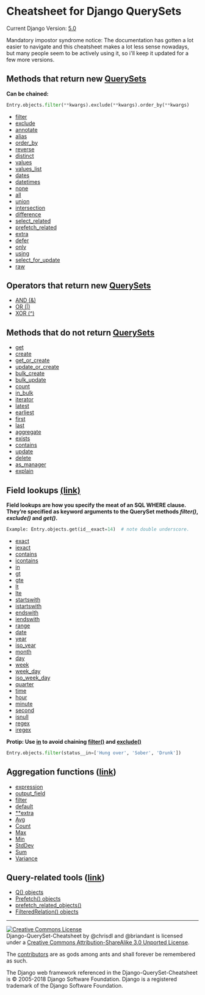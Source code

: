 # Cheatsheet for Django QuerySets
Current Django Version: [5.0](https://docs.djangoproject.com/en/5.0/ref/models/querysets/)

Mandatory impostor syndrome notice: The documentation has gotten a lot easier to navigate and this cheatsheet makes a lot less sense nowadays, but many people seem to be actively using it, so i'll keep it updated for a few more versions.

## Methods that return new [QuerySets](https://docs.djangoproject.com/en/5.0/ref/models/querysets/#methods-that-return-new-querysets)

**Can be chained:**

```python
Entry.objects.filter(**kwargs).exclude(**kwargs).order_by(**kwargs)
```

 * [filter](https://docs.djangoproject.com/en/5.0/ref/models/querysets/#filter)
 * [exclude](https://docs.djangoproject.com/en/5.0/ref/models/querysets/#exclude)
 * [annotate](https://docs.djangoproject.com/en/5.0/ref/models/querysets/#annotate)
 * [alias]([text](https://docs.djangoproject.com/en/5.0/ref/models/querysets/#alias))
 * [order_by](https://docs.djangoproject.com/en/5.0/ref/models/querysets/#order-by)
 * [reverse](https://docs.djangoproject.com/en/5.0/ref/models/querysets/#reverse)
 * [distinct](https://docs.djangoproject.com/en/5.0/ref/models/querysets/#distinct)
 * [values](https://docs.djangoproject.com/en/5.0/ref/models/querysets/#values)
 * [values_list](https://docs.djangoproject.com/en/5.0/ref/models/querysets/#values-list)
 * [dates](https://docs.djangoproject.com/en/5.0/ref/models/querysets/#dates)
 * [datetimes](https://docs.djangoproject.com/en/5.0/ref/models/querysets/#datetimes)
 * [none](https://docs.djangoproject.com/en/5.0/ref/models/querysets/#none)
 * [all](https://docs.djangoproject.com/en/5.0/ref/models/querysets/#all)
 * [union](https://docs.djangoproject.com/en/5.0/ref/models/querysets/#union)
 * [intersection](https://docs.djangoproject.com/en/5.0/ref/models/querysets/#intersection)
 * [difference](https://docs.djangoproject.com/en/5.0/ref/models/querysets/#difference)
 * [select_related](https://docs.djangoproject.com/en/5.0/ref/models/querysets/#select-related)
 * [prefetch_related](https://docs.djangoproject.com/en/5.0/ref/models/querysets/#prefetch-related)
 * [extra](https://docs.djangoproject.com/en/5.0/ref/models/querysets/#extra)
 * [defer](https://docs.djangoproject.com/en/5.0/ref/models/querysets/#defer)
 * [only](https://docs.djangoproject.com/en/5.0/ref/models/querysets/#only)
 * [using](https://docs.djangoproject.com/en/5.0/ref/models/querysets/#using)
 * [select_for_update](https://docs.djangoproject.com/en/5.0/ref/models/querysets/#select-for-update)
 * [raw](https://docs.djangoproject.com/en/5.0/ref/models/querysets/#raw)

## Operators that return new [QuerySets](https://docs.djangoproject.com/en/5.0/ref/models/querysets/#operators-that-return-new-querysets)

 * [AND (&)](https://docs.djangoproject.com/en/5.0/ref/models/querysets/#and)
 * [OR (|)](https://docs.djangoproject.com/en/5.0/ref/models/querysets/#or)
 * [XOR (^)](https://docs.djangoproject.com/en/5.0/ref/models/querysets/#xor)

## Methods that do not return [QuerySets](https://docs.djangoproject.com/en/5.0/ref/models/querysets/#methods-that-do-not-return-querysets)

 * [get](https://docs.djangoproject.com/en/5.0/ref/models/querysets/#get)
 * [create](https://docs.djangoproject.com/en/5.0/ref/models/querysets/#create)
 * [get_or_create](https://docs.djangoproject.com/en/5.0/ref/models/querysets/#get-or-create)
 * [update_or_create](https://docs.djangoproject.com/en/5.0/ref/models/querysets/#update-or-create)
 * [bulk_create](https://docs.djangoproject.com/en/5.0/ref/models/querysets/#bulk-create)
 * [bulk_update](https://docs.djangoproject.com/en/5.0/ref/models/querysets/#bulk-update)
 * [count](https://docs.djangoproject.com/en/5.0/ref/models/querysets/#count)
 * [in_bulk](https://docs.djangoproject.com/en/5.0/ref/models/querysets/#in-bulk)
 * [iterator](https://docs.djangoproject.com/en/5.0/ref/models/querysets/#iterator)
 * [latest](https://docs.djangoproject.com/en/5.0/ref/models/querysets/#latest)
 * [earliest](https://docs.djangoproject.com/en/5.0/ref/models/querysets/#earliest)
 * [first](https://docs.djangoproject.com/en/5.0/ref/models/querysets/#first)
 * [last](https://docs.djangoproject.com/en/5.0/ref/models/querysets/#last)
 * [aggregate](https://docs.djangoproject.com/en/5.0/ref/models/querysets/#aggregate)
 * [exists](https://docs.djangoproject.com/en/5.0/ref/models/querysets/#exists)
 * [contains](https://docs.djangoproject.com/en/5.0/ref/models/querysets/#contains)
 * [update](https://docs.djangoproject.com/en/5.0/ref/models/querysets/#update)
 * [delete](https://docs.djangoproject.com/en/5.0/ref/models/querysets/#delete)
 * [as_manager](https://docs.djangoproject.com/en/5.0/ref/models/querysets/#as-manager)
 * [explain](https://docs.djangoproject.com/en/5.0/ref/models/querysets/#explain)

## Field lookups [(link)](https://docs.djangoproject.com/en/5.0/ref/models/querysets/#field-lookups)

**Field lookups are how you specify the meat of an SQL WHERE clause. They’re specified as keyword arguments to the QuerySet methods *filter()*, *exclude()* and *get()*.**

```python
Example: Entry.objects.get(id__exact=14)  # note double underscore.
```

 * [exact](https://docs.djangoproject.com/en/5.0/ref/models/querysets/#exact)
 * [iexact](https://docs.djangoproject.com/en/5.0/ref/models/querysets/#iexact)
 * [contains](https://docs.djangoproject.com/en/5.0/ref/models/querysets/#contains)
 * [icontains](https://docs.djangoproject.com/en/5.0/ref/models/querysets/#icontains)
 * [in](https://docs.djangoproject.com/en/5.0/ref/models/querysets/#in)
 * [gt](https://docs.djangoproject.com/en/5.0/ref/models/querysets/#gt)
 * [gte](https://docs.djangoproject.com/en/5.0/ref/models/querysets/#gte)
 * [lt](https://docs.djangoproject.com/en/5.0/ref/models/querysets/#lt)
 * [lte](https://docs.djangoproject.com/en/5.0/ref/models/querysets/#lte)
 * [startswith](https://docs.djangoproject.com/en/5.0/ref/models/querysets/#startswith)
 * [istartswith](https://docs.djangoproject.com/en/5.0/ref/models/querysets/#istartswith)
 * [endswith](https://docs.djangoproject.com/en/5.0/ref/models/querysets/#endswith)
 * [iendswith](https://docs.djangoproject.com/en/5.0/ref/models/querysets/#iendswith)
 * [range](https://docs.djangoproject.com/en/5.0/ref/models/querysets/#range)
 * [date](https://docs.djangoproject.com/en/5.0/ref/models/querysets/#date)
 * [year](https://docs.djangoproject.com/en/5.0/ref/models/querysets/#year)
 * [iso_year](https://docs.djangoproject.com/en/5.0/ref/models/querysets/#iso-year)
 * [month](https://docs.djangoproject.com/en/5.0/ref/models/querysets/#month)
 * [day](https://docs.djangoproject.com/en/5.0/ref/models/querysets/#day)
 * [week](https://docs.djangoproject.com/en/5.0/ref/models/querysets/#week)
 * [week_day](https://docs.djangoproject.com/en/5.0/ref/models/querysets/#week-day)
 * [iso_week_day](https://docs.djangoproject.com/en/5.0/ref/models/querysets/#iso-week-day)
 * [quarter](https://docs.djangoproject.com/en/5.0/ref/models/querysets/#quarter)
 * [time](https://docs.djangoproject.com/en/5.0/ref/models/querysets/#time)
 * [hour](https://docs.djangoproject.com/en/5.0/ref/models/querysets/#hour)
 * [minute](https://docs.djangoproject.com/en/5.0/ref/models/querysets/#minute)
 * [second](https://docs.djangoproject.com/en/5.0/ref/models/querysets/#second)
 * [isnull](https://docs.djangoproject.com/en/5.0/ref/models/querysets/#isnull)
 * [regex](https://docs.djangoproject.com/en/5.0/ref/models/querysets/#regex)
 * [iregex](https://docs.djangoproject.com/en/5.0/ref/models/querysets/#iregex)

**Protip: Use [in](https://docs.djangoproject.com/en/5.0/ref/models/querysets/#in) to avoid chaining [filter()](https://docs.djangoproject.com/en/5.0/ref/models/querysets/#filter) and [exclude()](https://docs.djangoproject.com/en/5.0/ref/models/querysets/#exclude)**

```python
Entry.objects.filter(status__in=['Hung over', 'Sober', 'Drunk'])
```

## Aggregation functions ([link](https://docs.djangoproject.com/en/5.0/ref/models/querysets/#aggregation-functions))

 * [expression](https://docs.djangoproject.com/en/5.0/ref/models/querysets/#expression)
 * [output_field](https://docs.djangoproject.com/en/5.0/ref/models/querysets/#output-field)
 * [filter](https://docs.djangoproject.com/en/5.0/ref/models/querysets/#aggregate-filter)
 * [default](https://docs.djangoproject.com/en/5.0/ref/models/querysets/#default)
 * [\*\*extra](https://docs.djangoproject.com/en/5.0/ref/models/querysets/#id7)
 * [Avg](https://docs.djangoproject.com/en/5.0/ref/models/querysets/#avg)
 * [Count](https://docs.djangoproject.com/en/5.0/ref/models/querysets/#id8)
 * [Max](https://docs.djangoproject.com/en/5.0/ref/models/querysets/#max)
 * [Min](https://docs.djangoproject.com/en/5.0/ref/models/querysets/#min)
 * [StdDev](https://docs.djangoproject.com/en/5.0/ref/models/querysets/#stddev)
 * [Sum](https://docs.djangoproject.com/en/5.0/ref/models/querysets/#sum)
 * [Variance](https://docs.djangoproject.com/en/5.0/ref/models/querysets/#variance)

## Query-related tools ([link](https://docs.djangoproject.com/en/5.0/ref/models/querysets/#query-related-tools))

 * [Q() objects](https://docs.djangoproject.com/en/5.0/ref/models/querysets/#q-objects)
 * [Prefetch() objects](https://docs.djangoproject.com/en/5.0/ref/models/querysets/#prefetch-objects)
 * [prefetch_related_objects()](https://docs.djangoproject.com/en/5.0/ref/models/querysets/#prefetch-related-objects)
 * [FilteredRelation() objects](https://docs.djangoproject.com/en/5.0/ref/models/querysets/#filteredrelation-objects)

- - -

<a rel="license" href="http://creativecommons.org/licenses/by-sa/3.0/deed.en_US"><img alt="Creative Commons License" style="border-width:0" src="http://i.creativecommons.org/l/by-sa/3.0/88x31.png" /></a><br /><span xmlns:dct="http://purl.org/dc/terms/" href="http://purl.org/dc/dcmitype/Text" property="dct:title" rel="dct:type">Django-QuerySet-Cheatsheet</span> by <span xmlns:cc="http://creativecommons.org/ns#" property="cc:attributionName">@chrisdl and @briandant</span> is licensed under a <a rel="license" href="http://creativecommons.org/licenses/by-sa/3.0/deed.en_US">Creative Commons Attribution-ShareAlike 3.0 Unported License</a>.<br />

The [contributors](https://github.com/chrisdl/Django-QuerySet-Cheatsheet/graphs/contributors) are as gods among ants and shall forever be remembered as such.

The Django web framework referenced in the Django-QuerySet-Cheatsheet is ​© 2005-2018 Django Software Foundation.
Django is a registered trademark of the Django Software Foundation.
